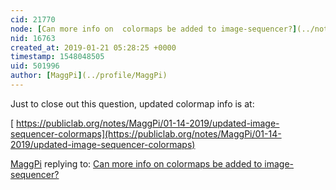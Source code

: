 ```yaml
---
cid: 21770
node: [Can more info on  colormaps be added to image-sequencer?](../notes/MaggPi/07-22-2018/can-more-info-on-colormaps-be-added-to-image-sequencer)
nid: 16763
created_at: 2019-01-21 05:28:25 +0000
timestamp: 1548048505
uid: 501996
author: [MaggPi](../profile/MaggPi)
---
```



Just to close out this question, updated colormap info is at: 

[ https://publiclab.org/notes/MaggPi/01-14-2019/updated-image-sequencer-colormaps](https://publiclab.org/notes/MaggPi/01-14-2019/updated-image-sequencer-colormaps)

[MaggPi](../profile/MaggPi) replying to: [Can more info on  colormaps be added to image-sequencer?](../notes/MaggPi/07-22-2018/can-more-info-on-colormaps-be-added-to-image-sequencer)

